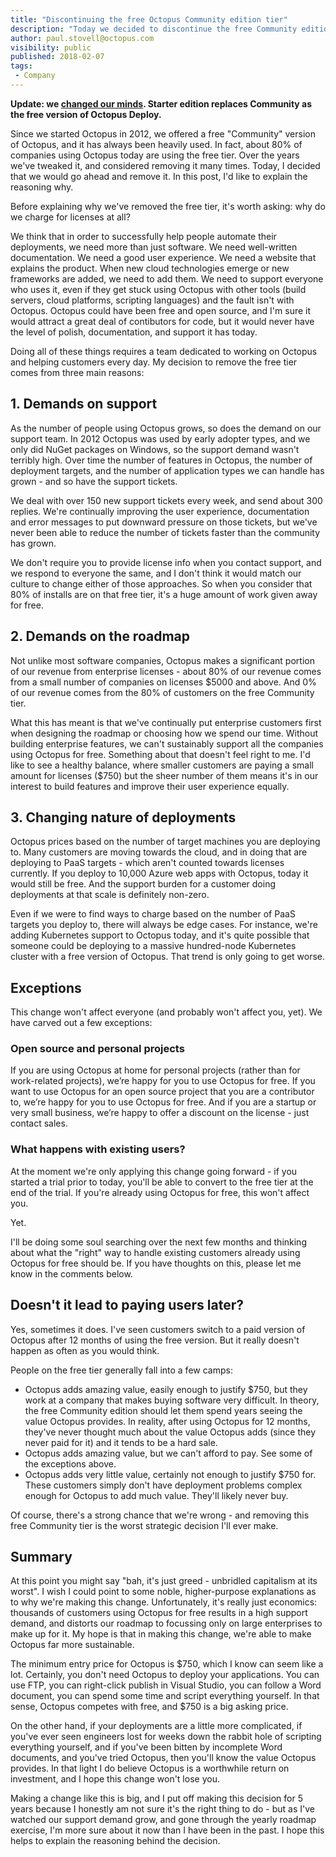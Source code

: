 ```yaml
---
title: "Discontinuing the free Octopus Community edition tier"
description: "Today we decided to discontinue the free Community edition of Octopus Deploy. This post explains why."
author: paul.stovell@octopus.com
visibility: public
published: 2018-02-07
tags:
 - Company
---
```


**Update: we [changed our minds](https://octopus.com/blog/starter). Starter edition replaces Community as the free version of Octopus Deploy.**

Since we started Octopus in 2012, we offered a free "Community" version of Octopus, and it has always been heavily used. In fact, about 80% of companies using Octopus today are using the free tier. Over the years we've tweaked it, and considered removing it many times. Today, I decided that we would go ahead and remove it. In this post, I'd like to explain the reasoning why. 

Before explaining why we've removed the free tier, it's worth asking: why do we charge for licenses at all? 

We think that in order to successfully help people automate their deployments, we need more than just software. We need well-written documentation. We need a good user experience. We need a website that explains the product. When new cloud technologies emerge or new frameworks are added, we need to add them. We need to support everyone who uses it, even if they get stuck using Octopus with other tools (build servers, cloud platforms, scripting languages) and the fault isn't with Octopus. Octopus could have been free and open source, and I'm sure it would attract a great deal of contibutors for code, but it would never have the level of polish, documentation, and support it has today. 

Doing all of these things requires a team dedicated to working on Octopus and helping customers every day. My decision to remove the free tier comes from three main reasons:

## 1. Demands on support

As the number of people using Octopus grows, so does the demand on our support team. In 2012 Octopus was used by early adopter types, and we only did NuGet packages on Windows, so the support demand wasn't terribly high. Over time the number of features in Octopus, the number of deployment targets, and the number of application types we can handle has grown - and so have the support tickets. 

We deal with over 150 new support tickets every week, and send about 300 replies. We're continually improving the user experience, documentation and error messages to put downward pressure on those tickets, but we've never been able to reduce the number of tickets faster than the community has grown. 

We don't require you to provide license info when you contact support, and we respond to everyone the same, and I don't think it would match our culture to change either of those approaches. So when you consider that 80% of installs are on that free tier, it's a huge amount of work given away for free. 

## 2. Demands on the roadmap

Not unlike most software companies, Octopus makes a significant portion of our revenue from enterprise licenses - about 80% of our revenue comes from a small number of companies on licenses $5000 and above. And 0% of our revenue comes from the 80% of customers on the free Community tier. 

What this has meant is that we've continually put enterprise customers first when designing the roadmap or choosing how we spend our time. Without building enterprise features, we can't sustainably support all the companies using Octopus for free. Something about that doesn't feel right to me. I'd like to see a healthy balance, where smaller customers are paying a small amount for licenses ($750) but the sheer number of them means it's in our interest to build features and improve their user experience equally. 

## 3. Changing nature of deployments

Octopus prices based on the number of target machines you are deploying to. Many customers are moving towards the cloud, and in doing that are deploying to PaaS targets - which aren't counted towards licenses currently. If you deploy to 10,000 Azure web apps with Octopus, today it would still be free. And the support burden for a customer doing deployments at that scale is definitely non-zero. 

Even if we were to find ways to charge based on the number of PaaS targets you deploy to, there will always be edge cases. For instance, we're adding Kubernetes support to Octopus today, and it's quite possible that someone could be deploying to a massive hundred-node Kubernetes cluster with a free version of Octopus. That trend is only going to get worse.

## Exceptions

This change won't affect everyone (and probably won't affect you, yet). We have carved out a few exceptions:

### Open source and personal projects

If you are using Octopus at home for personal projects (rather than for work-related projects), we’re happy for you to use Octopus for free. If you want to use Octopus for an open source project that you are a contributor to, we’re happy for you to use Octopus for free. And if you are a startup or very small business, we’re happy to offer a discount on the license - just contact sales. 

### What happens with existing users?

At the moment we're only applying this change going forward - if you started a trial prior to today, you'll be able to convert to the free tier at the end of the trial. If you're already using Octopus for free, this won't affect you. 

Yet.

I'll be doing some soul searching over the next few months and thinking about what the "right" way to handle existing customers already using Octopus for free should be. If you have thoughts on this, please let me know in the comments below. 

## Doesn't it lead to paying users later?

Yes, sometimes it does. I've seen customers switch to a paid version of Octopus after 12 months of using the free version. But it really doesn't happen as often as you would think. 

People on the free tier generally fall into a few camps:

 - Octopus adds amazing value, easily enough to justify $750, but they work at a company that makes buying software very difficult. In theory, the free Community edition should let them spend years seeing the value Octopus provides. In reality, after using Octopus for 12 months, they've never thought much about the value Octopus adds (since they never paid for it) and it tends to be a hard sale. 
 - Octopus adds amazing value, but we can't afford to pay. See some of the exceptions above. 
 - Octopus adds very little value, certainly not enough to justify $750 for. These customers simply don't have deployment problems complex enough for Octopus to add much value. They'll likely never buy. 

Of course, there's a strong chance that we're wrong - and removing this free Community tier is the worst strategic decision I'll ever make. 

## Summary

At this point you might say "bah, it's just greed - unbridled capitalism at its worst". I wish I could point to some noble, higher-purpose explanations as to why we're making this change. Unfortunately, it's really just economics: thousands of customers using Octopus for free results in a high support demand, and distorts our roadmap to focussing only on large enterprises to make up for it. My hope is that in making this change, we're able to make Octopus far more sustainable. 

The minimum entry price for Octopus is $750, which I know can seem like a lot. Certainly, you don't need Octopus to deploy your applications. You can use FTP, you can right-click publish in Visual Studio, you can follow a Word document, you can spend some time and script everything yourself. In that sense, Octopus competes with free, and $750 is a big asking price. 

On the other hand, if your deployments are a little more complicated, if you've ever seen engineers lost for weeks down the rabbit hole of scripting everything yourself, and if you've been bitten by incomplete Word documents, and you've tried Octopus, then you'll know the value Octopus provides. In that light I do believe Octopus is a worthwhile return on investment, and I hope this change won't lose you. 

Making a change like this is big, and I put off making this decision for 5 years because I honestly am not sure it's the right thing to do - but as I've watched our support demand grow, and gone through the yearly roadmap exercise, I'm more sure about it now than I have been in the past. I hope this helps to explain the reasoning behind the decision. 

